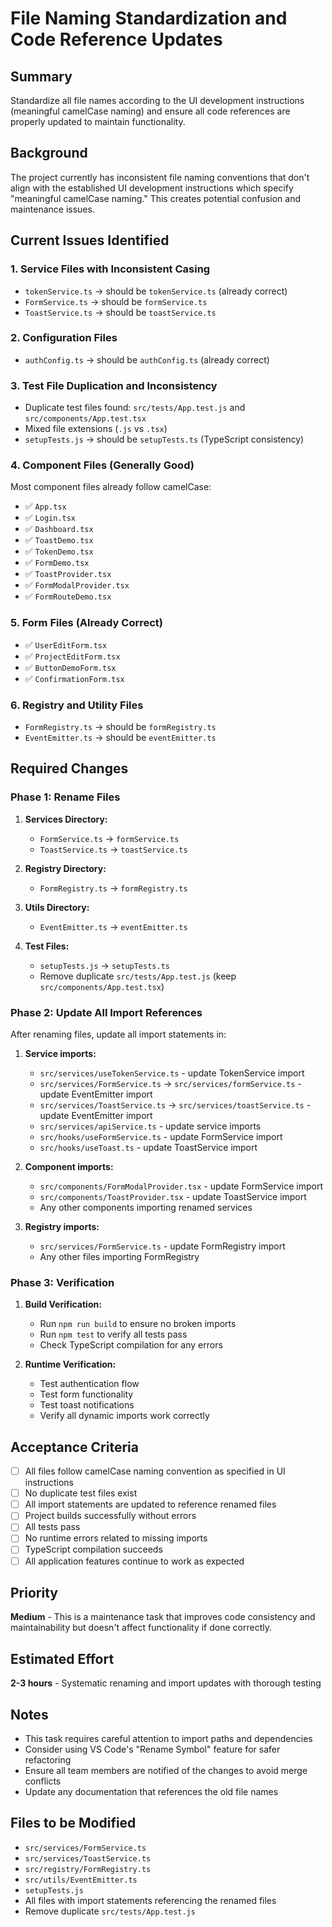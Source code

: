 # File Naming Standardization and Code Reference Updates

## Summary
Standardize all file names according to the UI development instructions (meaningful camelCase naming) and ensure all code references are properly updated to maintain functionality.

## Background
The project currently has inconsistent file naming conventions that don't align with the established UI development instructions which specify "meaningful camelCase naming." This creates potential confusion and maintenance issues.

## Current Issues Identified

### 1. Service Files with Inconsistent Casing
- `tokenService.ts` → should be `tokenService.ts` (already correct)
- `FormService.ts` → should be `formService.ts` 
- `ToastService.ts` → should be `toastService.ts`

### 2. Configuration Files
- `authConfig.ts` → should be `authConfig.ts` (already correct)

### 3. Test File Duplication and Inconsistency
- Duplicate test files found: `src/tests/App.test.js` and `src/components/App.test.tsx`
- Mixed file extensions (`.js` vs `.tsx`)
- `setupTests.js` → should be `setupTests.ts` (TypeScript consistency)

### 4. Component Files (Generally Good)
Most component files already follow camelCase:
- ✅ `App.tsx`
- ✅ `Login.tsx` 
- ✅ `Dashboard.tsx`
- ✅ `ToastDemo.tsx`
- ✅ `TokenDemo.tsx`
- ✅ `FormDemo.tsx`
- ✅ `ToastProvider.tsx`
- ✅ `FormModalProvider.tsx`
- ✅ `FormRouteDemo.tsx`

### 5. Form Files (Already Correct)
- ✅ `UserEditForm.tsx`
- ✅ `ProjectEditForm.tsx`
- ✅ `ButtonDemoForm.tsx`
- ✅ `ConfirmationForm.tsx`

### 6. Registry and Utility Files
- `FormRegistry.ts` → should be `formRegistry.ts`
- `EventEmitter.ts` → should be `eventEmitter.ts`

## Required Changes

### Phase 1: Rename Files
1. **Services Directory:**
   - `FormService.ts` → `formService.ts`
   - `ToastService.ts` → `toastService.ts`

2. **Registry Directory:**
   - `FormRegistry.ts` → `formRegistry.ts`

3. **Utils Directory:**
   - `EventEmitter.ts` → `eventEmitter.ts`

4. **Test Files:**
   - `setupTests.js` → `setupTests.ts`
   - Remove duplicate `src/tests/App.test.js` (keep `src/components/App.test.tsx`)

### Phase 2: Update All Import References
After renaming files, update all import statements in:

1. **Service imports:**
   - `src/services/useTokenService.ts` - update TokenService import
   - `src/services/FormService.ts` → `src/services/formService.ts` - update EventEmitter import
   - `src/services/ToastService.ts` → `src/services/toastService.ts` - update EventEmitter import
   - `src/services/apiService.ts` - update service imports
   - `src/hooks/useFormService.ts` - update FormService import
   - `src/hooks/useToast.ts` - update ToastService import

2. **Component imports:**
   - `src/components/FormModalProvider.tsx` - update FormService import
   - `src/components/ToastProvider.tsx` - update ToastService import
   - Any other components importing renamed services

3. **Registry imports:**
   - `src/services/FormService.ts` - update FormRegistry import
   - Any other files importing FormRegistry

### Phase 3: Verification
1. **Build Verification:**
   - Run `npm run build` to ensure no broken imports
   - Run `npm test` to verify all tests pass
   - Check TypeScript compilation for any errors

2. **Runtime Verification:**
   - Test authentication flow
   - Test form functionality
   - Test toast notifications
   - Verify all dynamic imports work correctly

## Acceptance Criteria

- [ ] All files follow camelCase naming convention as specified in UI instructions
- [ ] No duplicate test files exist
- [ ] All import statements are updated to reference renamed files
- [ ] Project builds successfully without errors
- [ ] All tests pass
- [ ] No runtime errors related to missing imports
- [ ] TypeScript compilation succeeds
- [ ] All application features continue to work as expected

## Priority
**Medium** - This is a maintenance task that improves code consistency and maintainability but doesn't affect functionality if done correctly.

## Estimated Effort
**2-3 hours** - Systematic renaming and import updates with thorough testing

## Notes
- This task requires careful attention to import paths and dependencies
- Consider using VS Code's "Rename Symbol" feature for safer refactoring
- Ensure all team members are notified of the changes to avoid merge conflicts
- Update any documentation that references the old file names

## Files to be Modified
- `src/services/FormService.ts`
- `src/services/ToastService.ts`
- `src/registry/FormRegistry.ts`
- `src/utils/EventEmitter.ts`
- `setupTests.js`
- All files with import statements referencing the renamed files
- Remove duplicate `src/tests/App.test.js`
